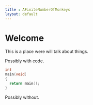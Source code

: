 ```yaml
---
title : AFiniteNumberOfMonkeys
layout: default
---
```

Welcome
===

This is a place were will talk about things.

Possibly with code.

```c
int
main(void)
{
  return main();
}
```

Possibly without.
